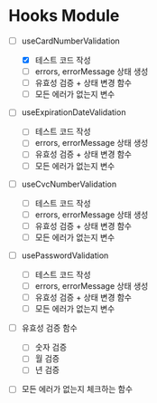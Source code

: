 # Hooks Module

- [ ] useCardNumberValidation

  - [x] 테스트 코드 작성
  - [ ] errors, errorMessage 상태 생성
  - [ ] 유효성 검증 + 상태 변경 함수
  - [ ] 모든 에러가 없는지 변수

- [ ] useExpirationDateValidation

  - [ ] 테스트 코드 작성
  - [ ] errors, errorMessage 상태 생성
  - [ ] 유효성 검증 + 상태 변경 함수
  - [ ] 모든 에러가 없는지 변수

- [ ] useCvcNumberValidation

  - [ ] 테스트 코드 작성
  - [ ] errors, errorMessage 상태 생성
  - [ ] 유효성 검증 + 상태 변경 함수
  - [ ] 모든 에러가 없는지 변수

- [ ] usePasswordValidation

  - [ ] 테스트 코드 작성
  - [ ] errors, errorMessage 상태 생성
  - [ ] 유효성 검증 + 상태 변경 함수
  - [ ] 모든 에러가 없는지 변수

- [ ] 유효성 검증 함수

  - [ ] 숫자 검증
  - [ ] 월 검증
  - [ ] 년 검증

- [ ] 모든 에러가 없는지 체크하는 함수
